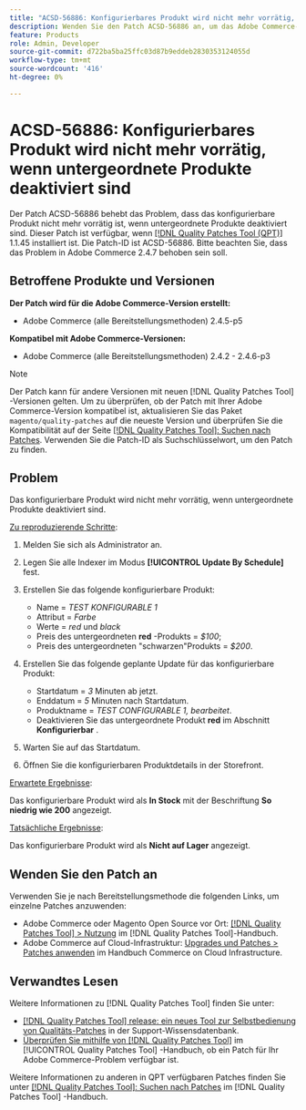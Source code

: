 ```yaml
---
title: "ACSD-56886: Konfigurierbares Produkt wird nicht mehr vorrätig, wenn untergeordnete Produkte deaktiviert sind"
description: Wenden Sie den Patch ACSD-56886 an, um das Adobe Commerce-Problem zu beheben, bei dem das konfigurierbare Produkt nicht mehr vorrätig ist, wenn Produkte deaktiviert sind.
feature: Products
role: Admin, Developer
source-git-commit: d722ba5ba25ffc03d87b9eddeb2830353124055d
workflow-type: tm+mt
source-wordcount: '416'
ht-degree: 0%

---
```


# ACSD-56886: Konfigurierbares Produkt wird nicht mehr vorrätig, wenn untergeordnete Produkte deaktiviert sind

Der Patch ACSD-56886 behebt das Problem, dass das konfigurierbare Produkt nicht mehr vorrätig ist, wenn untergeordnete Produkte deaktiviert sind. Dieser Patch ist verfügbar, wenn [[!DNL Quality Patches Tool (QPT)]](https://experienceleague.adobe.com/en/docs/commerce-knowledge-base/kb/announcements/commerce-announcements/magento-quality-patches-released-new-tool-to-self-serve-quality-patches) 1.1.45 installiert ist. Die Patch-ID ist ACSD-56886. Bitte beachten Sie, dass das Problem in Adobe Commerce 2.4.7 behoben sein soll.

## Betroffene Produkte und Versionen

**Der Patch wird für die Adobe Commerce-Version erstellt:**

* Adobe Commerce (alle Bereitstellungsmethoden) 2.4.5-p5

**Kompatibel mit Adobe Commerce-Versionen:**

* Adobe Commerce (alle Bereitstellungsmethoden) 2.4.2 - 2.4.6-p3

>[!NOTE]
>
>Der Patch kann für andere Versionen mit neuen [!DNL Quality Patches Tool] -Versionen gelten. Um zu überprüfen, ob der Patch mit Ihrer Adobe Commerce-Version kompatibel ist, aktualisieren Sie das Paket `magento/quality-patches` auf die neueste Version und überprüfen Sie die Kompatibilität auf der Seite [[!DNL Quality Patches Tool]: Suchen nach Patches](https://experienceleague.adobe.com/tools/commerce-quality-patches/index.html). Verwenden Sie die Patch-ID als Suchschlüsselwort, um den Patch zu finden.

## Problem

Das konfigurierbare Produkt wird nicht mehr vorrätig, wenn untergeordnete Produkte deaktiviert sind.

<u>Zu reproduzierende Schritte</u>:

1. Melden Sie sich als Administrator an.
1. Legen Sie alle Indexer im Modus **[!UICONTROL Update By Schedule]** fest.
1. Erstellen Sie das folgende konfigurierbare Produkt:

   * Name = *TEST KONFIGURABLE 1*
   * Attribut = *Farbe*
   * Werte = *red* und *black*
   * Preis des untergeordneten **red** -Produkts = *$100*;
   * Preis des untergeordneten &quot;schwarzen&quot;Produkts = *$200*.

1. Erstellen Sie das folgende geplante Update für das konfigurierbare Produkt:

   * Startdatum = *3* Minuten ab jetzt.
   * Enddatum = *5* Minuten nach Startdatum.
   * Produktname = *TEST CONFIGURABLE 1, bearbeitet*.
   * Deaktivieren Sie das untergeordnete Produkt **red** im Abschnitt **Konfigurierbar** .

1. Warten Sie auf das Startdatum.
1. Öffnen Sie die konfigurierbaren Produktdetails in der Storefront.

<u>Erwartete Ergebnisse</u>:

Das konfigurierbare Produkt wird als **In Stock** mit der Beschriftung **So niedrig wie 200** angezeigt.

<u>Tatsächliche Ergebnisse</u>:

Das konfigurierbare Produkt wird als **Nicht auf Lager** angezeigt.

## Wenden Sie den Patch an

Verwenden Sie je nach Bereitstellungsmethode die folgenden Links, um einzelne Patches anzuwenden:

* Adobe Commerce oder Magento Open Source vor Ort: [[!DNL Quality Patches Tool] > Nutzung](https://experienceleague.adobe.com/docs/commerce-operations/tools/quality-patches-tool/usage.html) im [!DNL Quality Patches Tool]-Handbuch.
* Adobe Commerce auf Cloud-Infrastruktur: [Upgrades und Patches > Patches anwenden](https://experienceleague.adobe.com/docs/commerce-cloud-service/user-guide/develop/upgrade/apply-patches.html) im Handbuch Commerce on Cloud Infrastructure.

## Verwandtes Lesen

Weitere Informationen zu [!DNL Quality Patches Tool] finden Sie unter:

* [[!DNL Quality Patches Tool] release: ein neues Tool zur Selbstbedienung von Qualitäts-Patches](https://experienceleague.adobe.com/en/docs/commerce-knowledge-base/kb/announcements/commerce-announcements/magento-quality-patches-released-new-tool-to-self-serve-quality-patches) in der Support-Wissensdatenbank.
* [Überprüfen Sie mithilfe von  [!DNL Quality Patches Tool]](/help/tools/quality-patches-tool/patches-available-in-qpt/check-patch-for-magento-issue-with-magento-quality-patches.md) im [!UICONTROL Quality Patches Tool] -Handbuch, ob ein Patch für Ihr Adobe Commerce-Problem verfügbar ist.


Weitere Informationen zu anderen in QPT verfügbaren Patches finden Sie unter [[!DNL Quality Patches Tool]: Suchen nach Patches](https://experienceleague.adobe.com/tools/commerce-quality-patches/index.html) im [!DNL Quality Patches Tool] -Handbuch.
